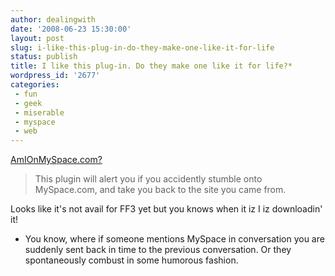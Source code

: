 ```yaml
---
author: dealingwith
date: '2008-06-23 15:30:00'
layout: post
slug: i-like-this-plug-in-do-they-make-one-like-it-for-life
status: publish
title: I like this plug-in. Do they make one like it for life?*
wordpress_id: '2677'
categories:
 - fun
 - geek
 - miserable
 - myspace
 - web
---
```


[AmIOnMySpace.com?][1]

> This plugin will alert you if you accidently stumble onto MySpace.com, and
take you back to the site you came from.

Looks like it's not avail for FF3 yet but you knows when it iz I iz
downloadin' it!

* You know, where if someone mentions MySpace in conversation you are suddenly
sent back in time to the previous conversation. Or they spontaneously combust
in some humorous fashion.

   [1]: https://addons.mozilla.org/en-US/firefox/addon/6067

